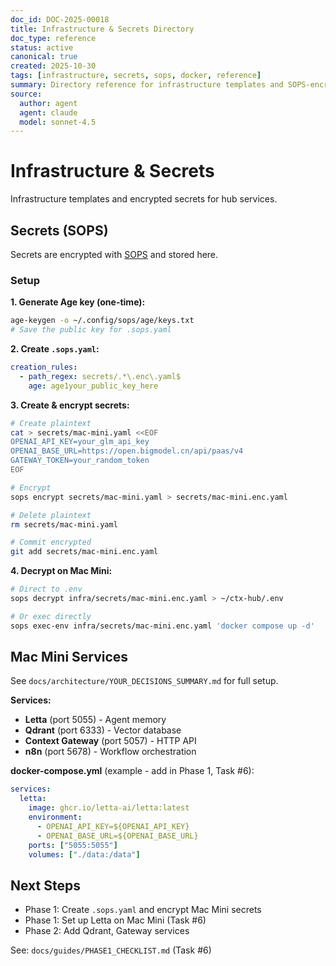 ```yaml
---
doc_id: DOC-2025-00018
title: Infrastructure & Secrets Directory
doc_type: reference
status: active
canonical: true
created: 2025-10-30
tags: [infrastructure, secrets, sops, docker, reference]
summary: Directory reference for infrastructure templates and SOPS-encrypted secrets for hub services
source:
  author: agent
  agent: claude
  model: sonnet-4.5
---
```


# Infrastructure & Secrets

Infrastructure templates and encrypted secrets for hub services.

## Secrets (SOPS)

Secrets are encrypted with [SOPS](https://github.com/mozilla/sops) and stored here.

### Setup

**1. Generate Age key (one-time):**
```bash
age-keygen -o ~/.config/sops/age/keys.txt
# Save the public key for .sops.yaml
```

**2. Create `.sops.yaml`:**
```yaml
creation_rules:
  - path_regex: secrets/.*\.enc\.yaml$
    age: age1your_public_key_here
```

**3. Create & encrypt secrets:**
```bash
# Create plaintext
cat > secrets/mac-mini.yaml <<EOF
OPENAI_API_KEY=your_glm_api_key
OPENAI_BASE_URL=https://open.bigmodel.cn/api/paas/v4
GATEWAY_TOKEN=your_random_token
EOF

# Encrypt
sops encrypt secrets/mac-mini.yaml > secrets/mac-mini.enc.yaml

# Delete plaintext
rm secrets/mac-mini.yaml

# Commit encrypted
git add secrets/mac-mini.enc.yaml
```

**4. Decrypt on Mac Mini:**
```bash
# Direct to .env
sops decrypt infra/secrets/mac-mini.enc.yaml > ~/ctx-hub/.env

# Or exec directly
sops exec-env infra/secrets/mac-mini.enc.yaml 'docker compose up -d'
```

## Mac Mini Services

See `docs/architecture/YOUR_DECISIONS_SUMMARY.md` for full setup.

**Services:**
- **Letta** (port 5055) - Agent memory
- **Qdrant** (port 6333) - Vector database
- **Context Gateway** (port 5057) - HTTP API
- **n8n** (port 5678) - Workflow orchestration

**docker-compose.yml** (example - add in Phase 1, Task #6):
```yaml
services:
  letta:
    image: ghcr.io/letta-ai/letta:latest
    environment:
      - OPENAI_API_KEY=${OPENAI_API_KEY}
      - OPENAI_BASE_URL=${OPENAI_BASE_URL}
    ports: ["5055:5055"]
    volumes: ["./data:/data"]
```

## Next Steps

- Phase 1: Create `.sops.yaml` and encrypt Mac Mini secrets
- Phase 1: Set up Letta on Mac Mini (Task #6)
- Phase 2: Add Qdrant, Gateway services

See: `docs/guides/PHASE1_CHECKLIST.md` (Task #6)
